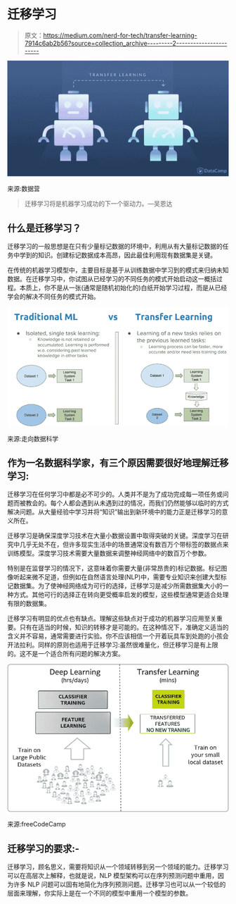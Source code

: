 # 迁移学习

> 原文：<https://medium.com/nerd-for-tech/transfer-learning-7914c6ab2b56?source=collection_archive---------2----------------------->

![](img/91b9e1f57aeb79a9e66425eb1a0bc012.png)

来源:数据营

> 迁移学习将是机器学习成功的下一个驱动力。—吴恩达

## 什么是迁移学习？

迁移学习的一般思想是在只有少量标记数据的环境中，利用从有大量标记数据的任务中学到的知识。创建标记数据成本高昂，因此最佳利用现有数据集是关键。

在传统的机器学习模型中，主要目标是基于从训练数据中学习到的模式来归纳未知数据。在迁移学习中，你试图从已经学习的不同任务的模式开始启动这一概括过程。本质上，你不是从一张(通常是随机初始化的)白纸开始学习过程，而是从已经学会的解决不同任务的模式开始。

![](img/f91b60b7231b45575031972a0c099918.png)

来源:走向数据科学

## 作为一名数据科学家，有三个原因需要很好地理解迁移学习:

迁移学习在任何学习中都是必不可少的。人类并不是为了成功完成每一项任务或问题而被教会的。每个人都会遇到从未遇到过的情况，而我们仍然能够以临时的方式解决问题。从大量经验中学习并将“知识”输出到新环境中的能力正是迁移学习的意义所在。

迁移学习是确保深度学习技术在大量小数据设置中取得突破的关键。深度学习在研究中几乎无处不在，但许多现实生活中的场景通常没有数百万个带标签的数据点来训练模型。深度学习技术需要大量数据来调整神经网络中的数百万个参数。

特别是在监督学习的情况下，这意味着你需要大量(非常昂贵的)标记数据。标记图像听起来微不足道，但例如在自然语言处理(NLP)中，需要专业知识来创建大型标记数据集。为了使神经网络成为可行的选择，迁移学习是减少所需数据集大小的一种方式。其他可行的选择正在转向更受概率启发的模型，这些模型通常更适合处理有限的数据集。

迁移学习有明显的优点也有缺点。理解这些缺点对于成功的机器学习应用至关重要。只有在适当的时候，知识的转移才是可能的。在这种情况下，准确定义适当的含义并不容易，通常需要进行实验。你不应该相信一个开着玩具车到处跑的小孩会开法拉利。同样的原则也适用于迁移学习:虽然很难量化，但迁移学习是有上限的。这不是一个适合所有问题的解决方案。

![](img/32f3a60baa23b32abf71bffe71522069.png)

来源:freeCodeCamp

## 迁移学习的要求:-

迁移学习，顾名思义，需要将知识从一个领域转移到另一个领域的能力。迁移学习可以在高层次上解释，也就是说，NLP 模型架构可以在序列预测问题中重用，因为许多 NLP 问题可以固有地简化为序列预测问题。迁移学习也可以从一个较低的层面来理解，你实际上是在一个不同的模型中重用一个模型的参数。